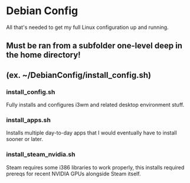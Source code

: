 # Debian Config
All that's needed to get my full Linux configuration up and running.

## Must be ran from a subfolder one-level deep in the home directory!
## (ex. **~/DebianConfig/install_config.sh**)

### install_config.sh
Fully installs and configures i3wm and related desktop environment stuff.

### install_apps.sh
Installs multiple day-to-day apps that I would eventually have to install sooner or later.

### install_steam_nvidia.sh
Steam requires some i386 libraries to work properly, this installs required prereqs for recent NVIDIA GPUs alongside Steam itself.
